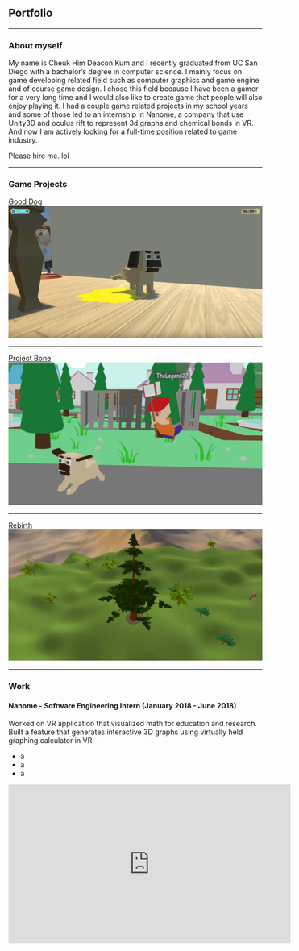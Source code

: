 <style>
ul .tag-list{
  margin: 10px;
  padding: 10px;
  text-align: right;
}

ul .tag-list .tag {
  padding: 4px;
  background-color: grey;
  color: white;
  display: inline-block;
  border-radius: 5px;
  margin: 1px;
}
</style>

## Portfolio

---

### About myself

My name is Cheuk Him Deacon Kum and I recently graduated from UC San Diego with a bachelor’s degree in computer science. I mainly focus on game developing related field such as computer graphics and game engine and of course game design. I chose this field because I have been a gamer for a very long time and I would also like to create game that people will also enjoy playing it. I had a couple game related projects in my school years and some of those led to an internship in Nanome, a company that use Unity3D and oculus rift to represent 3d graphs and chemical bonds in VR. And now I am actively looking for a full-time position related to game industry.

Please hire me. lol

---

### Game Projects

[Good Dog](/good_dog)
<img src="images/good dog cover.PNG?raw=true"/>

---
[Project Bone](/project_bone)
<img src="images/projectbone cover.png?raw=true"/>

---
[Rebirth](/rebirth)
<img src="images/rebirth cover.PNG?raw=true"/>

---

### Work

#### Nanome - Software Engineering Intern (January 2018 - June 2018)

Worked on VR application that visualized math for education and research. Built a feature that generates interactive 3D graphs using virtually held graphing calculator in VR.

<div>
  <ul class="tag-list">
    <li class="tag">a</li>
    <li class="tag">a</li>
    <li class="tag">a</li>
  </ul>
</div>

<iframe width="560" height="315" src="https://www.youtube.com/embed/n1lMYZbh9mg" frameborder="0" allow="accelerometer; autoplay; encrypted-media; gyroscope; picture-in-picture" allowfullscreen></iframe>
